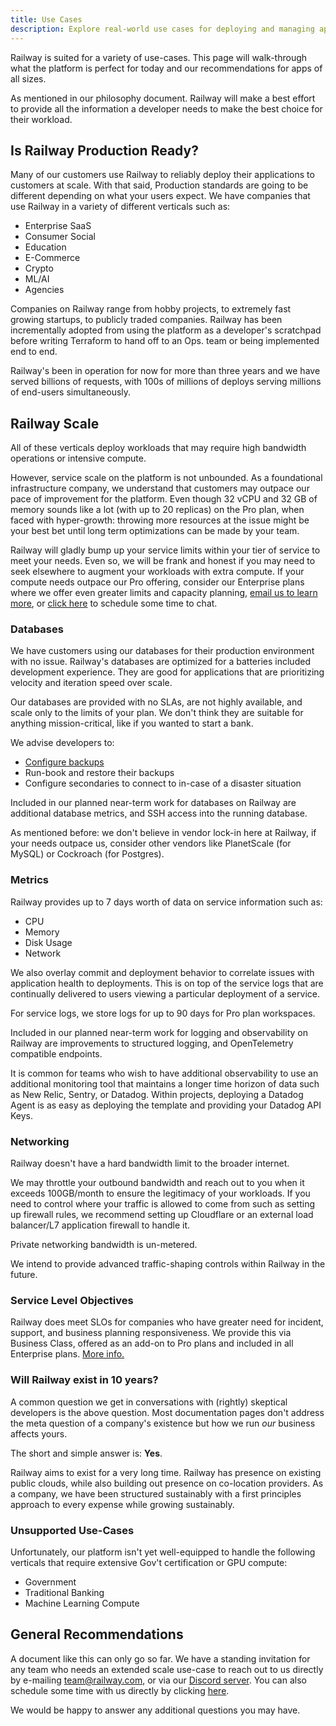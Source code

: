 ```yaml
---
title: Use Cases
description: Explore real-world use cases for deploying and managing applications on Railway.
---
```


Railway is suited for a variety of use-cases. This page will walk-through what the platform is perfect for today and our recommendations for apps of all sizes.

As mentioned in our philosophy document. Railway will make a best effort to provide all the information a developer needs to make the best choice for their workload.

## Is Railway Production Ready?

Many of our customers use Railway to reliably deploy their applications to customers at scale. With that said, Production standards are going to be different depending on what your users expect. We have companies that use Railway in a variety of different verticals such as:

- Enterprise SaaS
- Consumer Social
- Education
- E-Commerce
- Crypto
- ML/AI
- Agencies

Companies on Railway range from hobby projects, to extremely fast growing startups, to publicly traded companies. Railway has been incrementally adopted from using the platform as a developer's scratchpad before writing Terraform to hand off to an Ops. team or being implemented end to end.

Railway's been in operation for now for more than three years and we have served billions of requests, with 100s of millions of deploys serving millions of end-users simultaneously.

## Railway Scale

All of these verticals deploy workloads that may require high bandwidth operations or intensive compute.

However, service scale on the platform is not unbounded. As a foundational infrastructure company, we understand that customers may outpace our pace of improvement for the platform. Even though 32 vCPU and 32 GB of memory sounds like a lot (with up to 20 replicas) on the Pro plan, when faced with hyper-growth: throwing more resources at the issue might be your best bet until long term optimizations can be made by your team.

Railway will gladly bump up your service limits within your tier of service to meet your needs. Even so, we will be frank and honest if you may need to seek elsewhere to augment your workloads with extra compute. If your compute needs outpace our Pro offering, consider our Enterprise plans where we offer even greater limits and capacity planning, [email us to learn more](mailto:team@railway.com), or [click here](https://cal.com/team/railway/work-with-railway?duration=30) to schedule some time to chat.

### Databases

We have customers using our databases for their production environment with no issue. Railway's databases are optimized for a batteries included development experience. They are good for applications that are prioritizing velocity and iteration speed over scale.

Our databases are provided with no SLAs, are not highly available, and scale only to the limits of your plan. We don't think they are suitable for anything mission-critical, like if you wanted to start a bank.

We advise developers to:

- [Configure backups](/reference/backups)
- Run-book and restore their backups
- Configure secondaries to connect to in-case of a disaster situation

Included in our planned near-term work for databases on Railway are additional database metrics, and SSH access into the running database.

As mentioned before: we don't believe in vendor lock-in here at Railway, if your needs outpace us, consider other vendors like PlanetScale (for MySQL) or Cockroach (for Postgres).

### Metrics

Railway provides up to 7 days worth of data on service information such as:

- CPU
- Memory
- Disk Usage
- Network

We also overlay commit and deployment behavior to correlate issues with application health to deployments. This is on top of the service logs that are continually delivered to users viewing a particular deployment of a service.

For service logs, we store logs for up to 90 days for Pro plan workspaces.

Included in our planned near-term work for logging and observability on Railway are improvements to structured logging, and OpenTelemetry compatible endpoints.

It is common for teams who wish to have additional observability to use an additional monitoring tool that maintains a longer time horizon of data such as New Relic, Sentry, or Datadog. Within projects, deploying a Datadog Agent is as easy as deploying the template and providing your Datadog API Keys.

### Networking

Railway doesn't have a hard bandwidth limit to the broader internet.

We may throttle your outbound bandwidth and reach out to you when it exceeds 100GB/month to ensure the legitimacy of your workloads. If you need to control where your traffic is allowed to come from such as setting up firewall rules, we recommend setting up Cloudflare or an external load balancer/L7 application firewall to handle it.

Private networking bandwidth is un-metered.

We intend to provide advanced traffic-shaping controls within Railway in the future.

### Service Level Objectives

Railway does meet SLOs for companies who have greater need for incident, support, and business planning responsiveness. We provide this via Business Class, offered as an add-on to Pro plans and included in all Enterprise plans. [More info.](/support/business-class)

### Will Railway exist in 10 years?

A common question we get in conversations with (rightly) skeptical developers is the above question. Most documentation pages don't address the meta question of a company's existence but how we run _our_ business affects yours.

The short and simple answer is: **Yes**.

Railway aims to exist for a very long time. Railway has presence on existing public clouds, while also building out presence on co-location providers. As a company, we have been structured sustainably with a first principles approach to every expense while growing sustainably.

### Unsupported Use-Cases

Unfortunately, our platform isn't yet well-equipped to handle the following verticals that require extensive Gov't certification or GPU compute:

- Government
- Traditional Banking
- Machine Learning Compute

## General Recommendations

A document like this can only go so far. We have a standing invitation for any team who needs an extended scale use-case to reach out to us directly by e-mailing [team@railway.com](mailto:team@railway.com), or via our [Discord server](https://discord.gg/railway). You can also schedule some time with us directly by clicking [here](https://cal.com/team/railway/work-with-railway?duration=30).

We would be happy to answer any additional questions you may have.
